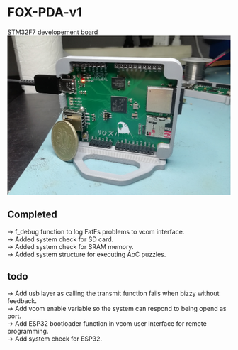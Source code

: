 # FOX-PDA-v1<br />
STM32F7 developement board<br />
![Alt text](https://github.com/JustinVerkade/EmbeddedAoC-2023/blob/8d7cd2562cda0d604a7bd38779a287bdb10c7df2/board.jpg?raw=true "EmbeddedAoC")<br />

## Completed<br />
-> f_debug function to log FatFs problems to vcom interface.<br />
-> Added system check for SD card.<br />
-> Added system check for SRAM memory.<br />
-> Added system structure for executing AoC puzzles.<br />

## todo<br />
-> Add usb layer as calling the transmit function fails when bizzy without feedback.<br />
-> Add vcom enable variable so the system can respond to being opend as port.<br />
-> Add ESP32 bootloader function in vcom user interface for remote programming.<br />
-> Add system check for ESP32.<br />
